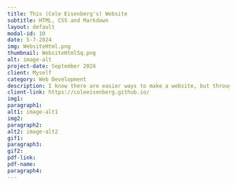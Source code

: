 ```yaml
---
title: This (Cole Eisenberg's) Website
subtitle: HTML, CSS and Markdown
layout: default
modal-id: 10
date: 5-7-2024
img: WebsiteHtml.png
thumbnail: WebsiteHtmlSq.png
alt: image-alt
project-date: September 2024
client: Myself
category: Web Development
description: I know there are easier ways to make a website, but through this endeavor, I’ve learned the basics of how website backends work. I built this static webpage by forking a basic Jekyll theme from a GitHub repository and customizing it to fit my needs. After many hours of configuring and setting up the necessary files, I hosted the site using GitHub Pages. This process involved understanding and modifying HTML, CSS, and Markdown to personalize the content and design. It’s been incredibly satisfying to see it come to life, and I’m enjoying the mix of creativity and programming.
client-link: https://coleeisenberg.github.io/
img1: 
paragraph1: 
alt1: image-alt1
img2: 
paragraph2: 
alt2: image-alt2
gif1: 
paragraph3: 
gif2: 
pdf-link: 
pdf-name: 
paragraph4: 
---
```

